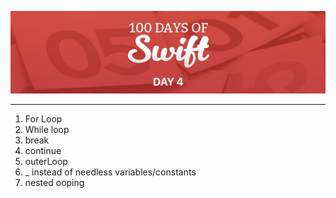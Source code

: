 ![](https://raw.githubusercontent.com/shaheem-pp/100-Days-of-Swift/main/Day4/Screenshot%202022-05-13%20at%2010.03.08%20AM.png)

-----

1. For Loop
2. While loop
3. break
4. continue
5. outerLoop
6. _ instead of needless variables/constants
7. nested ooping
